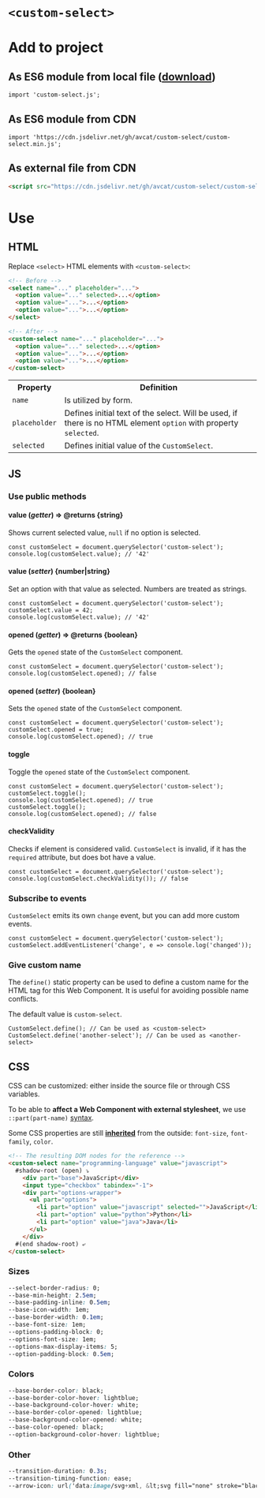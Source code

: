 # <code>&lt;custom-select&gt;</code>

# Add to project

## As ES6 module from local file ([download](https://github.com/avcat/custom-select/blob/main/custom-select.js))
```JS
import 'custom-select.js';
```

## As ES6 module from CDN
```JS
import 'https://cdn.jsdelivr.net/gh/avcat/custom-select/custom-select.min.js';
```

## As external file from CDN
```HTML
<script src="https://cdn.jsdelivr.net/gh/avcat/custom-select/custom-select.min.js"></script>
```

# Use

## HTML

Replace `<select>` HTML elements with `<custom-select>`:
```HTML
<!-- Before -->
<select name="..." placeholder="...">
  <option value="..." selected>...</option>
  <option value="...">...</option>
  <option value="...">...</option>
</select>

<!-- After -->
<custom-select name="..." placeholder="...">
  <option value="..." selected>...</option>
  <option value="...">...</option>
  <option value="...">...</option>
</custom-select>
```

<table>
  <tr>
    <th>
      Property
    </th>
    <th>
      Definition
    </th>
  </tr>
  <tr>
    <td>
      <code>name</code>
    </td>
    <td>
      Is utilized by form.
    </td>
  </tr>
  <tr>
    <td>
      <code>placeholder</code>
    </td>
    <td>
      Defines initial text of the select. Will be used, if there is no HTML element <code>option</code> with property <code>selected</code>.
    </td>
  </tr>
  <tr>
    <td>
      <code>selected</code>
    </td>
    <td>
      Defines initial value of the <code>CustomSelect</code>.
    </td>
  </tr>
</table>

## JS

### Use public methods

#### value (_getter_) => @returns {string}

Shows current selected value, `null` if no option is selected.

```JS
const customSelect = document.querySelector('custom-select');
console.log(customSelect.value); // '42'
```

#### value (_setter_) {number|string}

Set an option with that value as selected. Numbers are treated as strings.

```JS
const customSelect = document.querySelector('custom-select');
customSelect.value = 42;
console.log(customSelect.value); // '42'
```

#### opened (_getter_) => @returns {boolean}
Gets the `opened` state of the `CustomSelect` component.

```JS
const customSelect = document.querySelector('custom-select');
console.log(customSelect.opened); // false
```

#### opened (_setter_) {boolean}
Sets the `opened` state of the `CustomSelect` component.

```JS
const customSelect = document.querySelector('custom-select');
customSelect.opened = true;
console.log(customSelect.opened); // true
```

#### toggle
Toggle the `opened` state of the `CustomSelect` component.

```JS
const customSelect = document.querySelector('custom-select');
customSelect.toggle();
console.log(customSelect.opened); // true
customSelect.toggle();
console.log(customSelect.opened); // false
```

#### checkValidity
Checks if element is considered valid.
`CustomSelect` is invalid, if it has the `required` attribute, but does bot have a value.

```JS
const customSelect = document.querySelector('custom-select');
console.log(customSelect.checkValidity()); // false
```

### Subscribe to events

`CustomSelect` emits its own `change` event, but you can add more custom events.

```JS
const customSelect = document.querySelector('custom-select');
customSelect.addEventListener('change', e => console.log('changed'));
```

### Give custom name
The `define()` static property can be used to define a custom name for the HTML tag for this Web Component. It is useful for avoiding possible name conflicts.

The default value is `custom-select`.

```JS
CustomSelect.define(); // Can be used as <custom-select>
CustomSelect.define('another-select'); // Can be used as <another-select>
```

## CSS

CSS can be customized: either inside the source file or through CSS variables.

To be able to **affect a Web Component with external stylesheet**, we use `::part(part-name)` [syntax](https://webcomponents.guide/learn/components/styling/#parts-styling-a-shadow-tree-from-the-outside).

Some CSS properties are still [**inherited**](https://webcomponents.guide/learn/components/styling/#inheritance) from the outside: `font-size`, `font-family`, `color`.

```HTML
<!-- The resulting DOM nodes for the reference -->
<custom-select name="programming-language" value="javascript">
  #shadow-root (open) ⤵
    <div part="base">JavaScript</div>
    <input type="checkbox" tabindex="-1">
    <div part="options-wrapper">
      <ul part="options">
        <li part="option" value="javascript" selected="">JavaScript</li>
        <li part="option" value="python">Python</li>
        <li part="option" value="java">Java</li>
      </ul>
    </div>
  #(end shadow-root) ⤶
</custom-select>
```

### Sizes
```CSS
--select-border-radius: 0;
--base-min-height: 2.5em;
--base-padding-inline: 0.5em;
--base-icon-width: 1em;
--base-border-width: 0.1em;
--base-font-size: 1em;
--options-padding-block: 0;
--options-font-size: 1em;
--options-max-display-items: 5;
--option-padding-block: 0.5em;
```

### Colors
```CSS
--base-border-color: black;
--base-border-color-hover: lightblue;
--base-background-color-hover: white;
--base-border-color-opened: lightblue;
--base-background-color-opened: white;
--base-color-opened: black;
--option-background-color-hover: lightblue;
```

### Other
```CSS
--transition-duration: 0.3s;
--transition-timing-function: ease;
--arrow-icon: url('data:image/svg+xml, &lt;svg fill="none" stroke="black" stroke-linecap="round" stroke-linejoin="round" stroke-width="2" xmlns="http://www.w3.org/2000/svg" viewBox="0 0 24 24"><path d="M6 9l6 6 6-6"/></svg&gt;');
```
